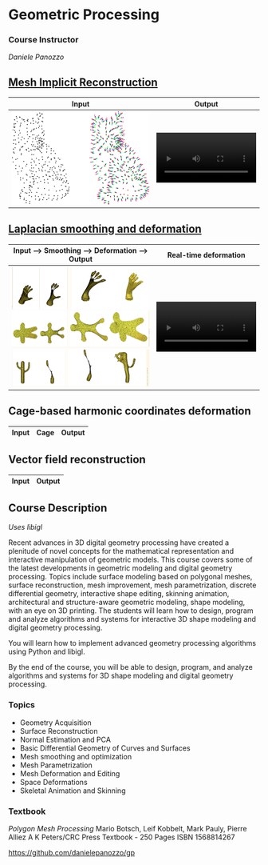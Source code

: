 
# Geometric Processing

### Course Instructor
*Daniele Panozzo*


<!-- make title link to implicit reconstruction file -->
## [Mesh Implicit Reconstruction](Implicit_Reconstruction_MLS.ipynb)

<!-- create a table -->
| Input | Output |
| --- | --- |
| ![Input](assets/cat.png) | <video src="https://github.com/user-attachments/assets/9db6b018-8241-4314-99aa-4251050acd10" alt="Output" width="200"/> |

## [Laplacian smoothing and deformation](Laplacian_Surface_Editing.ipynb)

<!-- create a table -->
| Input --> Smoothing --> Deformation -->  Output | Real-time deformation |
| --- | --- |
| ![](assets/first.png) ![](assets/second.png) ![](assets/third.png) | <video src="https://github.com/user-attachments/assets/b18023d8-0516-4258-b2a1-dca16a3438bc" alt="Output" width="200"/> | 

## Cage-based harmonic coordinates deformation

<!-- create a table -->
| Input | Cage | Output |
| --- | --- | --- |

## Vector field reconstruction

<!-- create a table -->
| Input | Output |
| --- | --- |

## Course Description
*Uses libigl*

Recent advances in 3D digital geometry processing have created a plenitude of novel concepts for the mathematical representation and interactive manipulation of geometric models. This course covers some of the latest developments in geometric modeling and digital geometry processing. Topics include surface modeling based on polygonal meshes, surface reconstruction, mesh improvement, mesh parametrization, discrete differential geometry, interactive shape editing, skinning animation, architectural and structure-aware geometric modeling, shape modeling, with an eye on 3D printing. The students will learn how to design, program and analyze algorithms and systems for interactive 3D shape modeling and digital geometry processing.

You will learn how to implement advanced geometry processing algorithms using Python and libigl.

By the end of the course, you will be able to design, program, and analyze algorithms and systems for 3D shape modeling and digital geometry processing.

### Topics

* Geometry Acquisition
* Surface Reconstruction
* Normal Estimation and PCA
* Basic Differential Geometry of Curves and Surfaces
* Mesh smoothing and optimization
* Mesh Parametrization
* Mesh Deformation and Editing
* Space Deformations
* Skeletal Animation and Skinning

### Textbook
*Polygon Mesh Processing*
Mario Botsch, Leif Kobbelt, Mark Pauly, Pierre Alliez
A K Peters/CRC Press
Textbook - 250 Pages
ISBN 1568814267

https://github.com/danielepanozzo/gp
